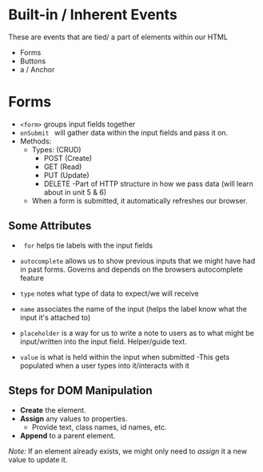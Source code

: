 # Built-in / Inherent Events
These are events that are tied/ a part of elements within our HTML
- Forms
- Buttons 
- a / Anchor 

# Forms
- ```<form>``` groups input fields together
- ```onSubmit ``` will gather data within the input fields and pass it on.
- Methods:
    - Types: (CRUD)
        - POST (Create)
        - GET (Read)
        - PUT (Update)
        - DELETE 
    -Part of HTTP structure in how we pass data (will learn about in unit 5 & 6)
    - When a form is submitted, it automatically refreshes our browser. 

## Some Attributes
- ``` for``` helps tie labels with the input fields
- ```autocomplete``` allows us to show previous inputs that we might have had in past forms. Governs and depends on the browsers autocomplete feature
- ```type``` notes what type of data to expect/we will receive 
- ```name``` associates the name of the input (helps the label know what the input it's attached to)
- ```placeholder``` is a way for us to write a note to users as to what might be input/written into the input field. Helper/guide text.

- `value` is what is held within the input when submitted
-This gets populated when a user types into it/interacts with it

## Steps for DOM Manipulation
- **Create** the element.
- **Assign** any values to properties.
  - Provide text, class names, id names, etc.
- **Append** to a parent element.

*Note:* If an element already exists, we might only need to *assign* it a new value to update it.